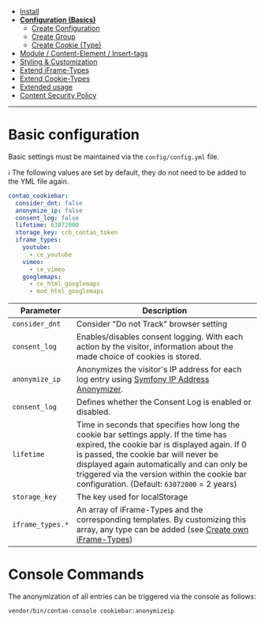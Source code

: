 - [Install](INSTALL.md)
- [**Configuration (Basics)**](BASICS.md)
    - [Create Configuration](CONFIGURATION.md)
    - [Create Group](GROUP.md)
    - [Create Cookie (Type)](COOKIE.md)
- [Module / Content-Element / Insert-tags](MOD_CE_MISC.md)
- [Styling & Customization](CUSTOMIZATION.md)
- [Extend iFrame-Types](EXTEND_IFRAME.md)
- [Extend Cookie-Types](EXTEND_TYPE.md)
- [Extended usage](EXTENDED_USAGE.md)
- [Content Security Policy](CONTENT_SECURITY_POLICY.md)

---

# Basic configuration
Basic settings must be maintained via the `config/config.yml` file. 

ℹ The following values are set by default, they do not need to be added to the YML file again.

```yaml
contao_cookiebar:
  consider_dnt: false
  anonymize_ip: false
  consent_log: false
  lifetime: 63072000
  storage_key: ccb_contao_token
  iframe_types:
    youtube: 
      - ce_youtube
    vimeo: 
      - ce_vimeo
    googlemaps:
      - ce_html_googlemaps
      - mod_html_googlemaps
```

Parameter | Description
---------- | -----------
`consider_dnt` | Consider "Do not Track" browser setting
`consent_log` | Enables/disables consent logging. With each action by the visitor, information about the made choice of cookies is stored.
`anonymize_ip` | Anonymizes the visitor's IP address for each log entry using [Symfony IP Address Anonymizer](https://symfony.com/blog/new-in-symfony-4-4-ip-address-anonymizer).
`consent_log` | Defines whether the Consent Log is enabled or disabled.
`lifetime` | Time in seconds that specifies how long the cookie bar settings apply. If the time has expired, the cookie bar is displayed again. If 0 is passed, the cookie bar will never be displayed again automatically and can only be triggered via the version within the cookie bar configuration. (Default: `63072000` = 2 years)
`storage_key` | The key used for localStorage
`iframe_types.*` | An array of iFrame-Types and the corresponding templates. By customizing this array, any type can be added (see [Create own iFrame-Types](EXTEND_IFRAME.md))

# Console Commands
The anonymization of all entries can be triggered via the console as follows:
```
vendor/bin/contao-console cookiebar:anonymizeip
```
